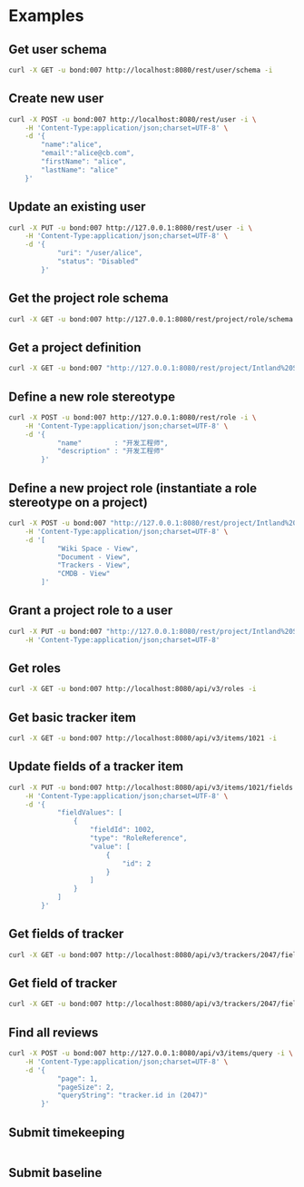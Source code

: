 # Examples

## Get user schema

```bash
curl -X GET -u bond:007 http://localhost:8080/rest/user/schema -i
```

## Create new user

```bash
curl -X POST -u bond:007 http://localhost:8080/rest/user -i \
    -H 'Content-Type:application/json;charset=UTF-8' \
    -d '{
        "name":"alice",
        "email":"alice@cb.com",
        "firstName": "alice",
        "lastName": "alice"
    }'
```

## Update an existing user

```bash
curl -X PUT -u bond:007 http://127.0.0.1:8080/rest/user -i \
    -H 'Content-Type:application/json;charset=UTF-8' \
    -d '{
            "uri": "/user/alice",
            "status": "Disabled"
        }'
```

## Get the project role schema

```bash
curl -X GET -u bond:007 http://127.0.0.1:8080/rest/project/role/schema -i
```

## Get a project definition

```bash
curl -X GET -u bond:007 "http://127.0.0.1:8080/rest/project/Intland%20Software's%20Default%20Template" -i
```

## Define a new role stereotype

```bash
curl -X POST -u bond:007 http://127.0.0.1:8080/rest/role -i \
    -H 'Content-Type:application/json;charset=UTF-8' \
    -d '{
            "name"        : "开发工程师",
            "description" : "开发工程师"
        }'
```

## Define a new project role (instantiate a role stereotype on a project)

```bash
curl -X POST -u bond:007 "http://127.0.0.1:8080/rest/project/Intland%20Software's%20Default%20Template/role/Developer" -i \
    -H 'Content-Type:application/json;charset=UTF-8' \
    -d '[
            "Wiki Space - View",
            "Document - View",
            "Trackers - View",
            "CMDB - View"
        ]'
```

## Grant a project role to a user

```bash
curl -X PUT -u bond:007 "http://127.0.0.1:8080/rest/project/Intland%20Software's%20Default%20Template/role/Developer/user/bond" -i \
    -H 'Content-Type:application/json;charset=UTF-8'
```

## Get roles

```bash
curl -X GET -u bond:007 http://localhost:8080/api/v3/roles -i
```

## Get basic tracker item

```bash
curl -X GET -u bond:007 http://localhost:8080/api/v3/items/1021 -i
```

## Update fields of a tracker item

```bash
curl -X PUT -u bond:007 http://localhost:8080/api/v3/items/1021/fields -i \
    -H 'Content-Type:application/json;charset=UTF-8' \
    -d '{
            "fieldValues": [
                {
                    "fieldId": 1002,
                    "type": "RoleReference",
                    "value": [
                        {
                            "id": 2
                        }
                    ]
                }
            ]
        }'
```

## Get fields of tracker

```bash
curl -X GET -u bond:007 http://localhost:8080/api/v3/trackers/2047/fields -i
```

## Get field of tracker

```bash
curl -X GET -u bond:007 http://localhost:8080/api/v3/trackers/2047/fields/1002 -i
```

## Find all reviews

```bash
curl -X POST -u bond:007 http://127.0.0.1:8080/api/v3/items/query -i \
    -H 'Content-Type:application/json;charset=UTF-8' \
    -d '{
            "page": 1,
            "pageSize": 2,
            "queryString": "tracker.id in (2047)"
        }'
```

## Submit timekeeping

```bash
```

## Submit baseline

```bash
```
